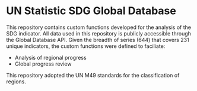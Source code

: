 # UN Statistic SDG Global Database

This repository contains custom functions developed for the analysis of the SDG indicator. All data used in this repository is publicly accessible through the Global Database API. Given the breadth of series (644) that covers 231 unique indicators, the custom functions were defined to faciliate:
* Analysis of regional progress
* Global progress review

This repository adopted the UN M49 standards for the classification of regions.
